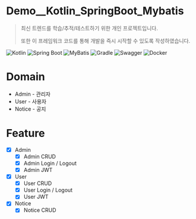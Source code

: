 # Demo__Kotlin_SpringBoot_Mybatis

> 최신 트렌드를 학습/추적/테스트하기 위한 개인 프로젝트입니다.
>
> 또한 이 프레임워크 코드를 통해 개발을 즉시 시작할 수 있도록 작성하였습니다.

![Kotlin](https://img.shields.io/badge/kotlin-%237F52FF.svg?style=for-the-badge&logo=kotlin&logoColor=white)
![Spring Boot](https://img.shields.io/badge/Spring_Boot-6DB33F?style=for-the-badge&logo=spring-boot&logoColor=white)
![MyBatis](https://img.shields.io/badge/MyBatis-%23008098.svg?style=for-the-badge&logo=MyBatis&logoColor=white)
![Gradle](https://img.shields.io/badge/gradle-%2302303A.svg?style=for-the-badge&logo=gradle&logoColor=white)
![Swagger](https://img.shields.io/badge/-Swagger-%23Clojure?style=for-the-badge&logo=swagger&logoColor=white)
![Docker](https://img.shields.io/badge/-Docker-%232496ED?style=for-the-badge&logo=docker&logoColor=white)

# Domain
- Admin - 관리자
- User - 사용자
- Notice - 공지

# Feature
- [x] Admin
    - [x] Admin CRUD
    - [x] Admin Login / Logout
    - [x] Admin JWT
- [x] User
    - [x] User CRUD
    - [x] User Login / Logout
    - [x] User JWT
- [x] Notice
    - [x] Notice CRUD

